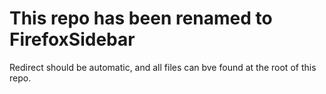  # This repo has been renamed to FirefoxSidebar

 Redirect should be automatic, and all files can bve found at the root of this repo.
